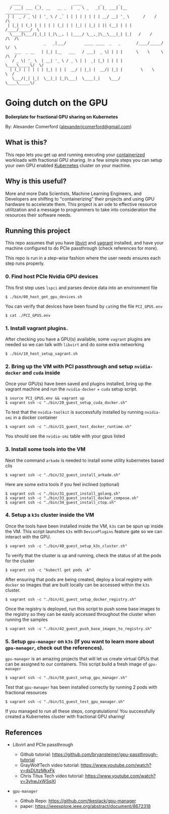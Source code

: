 ```
   ____       _               ____        _       _
  / ___| ___ (_)_ __   __ _  |  _ \ _   _| |_ ___| |__        ___________
 | |  _ / _ \| | '_ \ / _` | | | | | | | | __/ __| '_ \      /    /     /\
 | |_| | (_) | | | | | (_| | | |_| | |_| | || (__| | | |    /____/_____/  \
  \____|\___/|_|_| |_|\__, | |____/ \__,_|\__\___|_| |_|   /    /     /\  /\
                 _   _|___/        ____ ____  _   _       /____/_____/  \/  \
    ___  _ __   | |_| |__   ___   / ___|  _ \| | | |      \    \     \  /\  /
   / _ \| '_ \  | __| '_ \ / _ \ | |  _| |_) | | | |       \____\_____\/  \/
  | (_) | | | | | |_| | | |  __/ | |_| |  __/| |_| |        \    \     \  /
   \___/|_| |_|  \__|_| |_|\___|  \____|_|    \___/          \____\_____\/
```

# Going dutch on the GPU

<b>Boilerplate for fractional GPU sharing on Kubernetes</b>

By: Alexander Comerford (alexanderjcomerford@gmail.com)

## What is this?

This repo lets you get up and running executing your [containerized](https://medium.com/faun/the-missing-introduction-to-containerization-de1fbb73efc5)
workloads with fractional GPU sharing. In a few simple steps you
can setup your own GPU enabled [Kubernetes](https://kubernetes.io/) cluster on your machine.

## Why is this useful?

More and more Data Scientists, Machine Learning Engineers, and
Developers are shifting to "containerizing" their projects and
using GPU hardware to accelerate them. This project is an ode
to effective resource utilitzation and a message to programmers
to take into consideration the resources their software needs.


## Running this project

This repo assumes that you have [libvirt](https://libvirt.org/) and [vagrant](https://www.vagrantup.com/)
installed, and have your machine configured to do PCIe passthrough (check references for more).

This repo is run in a *step-wise* fashion where the user needs ensures each step
runs properly.

### 0. Find host PCIe Nvidia GPU devices

This first step uses `lspci` and parses device data into an environment file

```shell
$ ./bin/00_host_get_gpu_devices.sh
```

You can verify that devices have been found by `cat`ing the file `PCI_GPUS.env`

```shell
$ cat ./PCI_GPUS.env
```

### 1. Install vagrant plugins.

After checking you have a GPU(s) available, some `vagrant` plugins
are needed so we can talk with `libvirt` and do some extra networking

``` shell
$ ./bin/10_host_setup_vagrant.sh
```

### 2. Bring up the VM with PCI passthrough and setup `nvidia-docker` and `cuda` inside

Once your GPU(s) have been saved and plugins installed, bring up the vagrant machine
and run the `nvidia-docker` + `cuda` setup script.

``` shell
$ source PCI_GPUS.env && vagrant up
$ vagrant ssh -c "./bin/20_guest_setup_cuda_docker.sh"
```

To test that the `nvidia-toolkit` is successfully installed by running `nvidia-smi`
in a docker container

``` shell
$ vagrant ssh -c "./bin/21_guest_test_docker_runtime.sh"
```

You should see the `nvidia-smi` table with your gpus listed

### 3. Install some tools into the VM

Next the command `arkade` is needed to install some utility kubernetes based clis

``` shell
$ vagrant ssh -c "./bin/32_guest_install_arkade.sh"
```

Here are some extra tools if you feel inclined (optional)

``` shell
$ vagrant ssh -c "./bin/31_guest_install_golang.sh"
$ vagrant ssh -c "./bin/33_guest_install_docker_compose.sh"
$ vagrant ssh -c "./bin/34_guest_install_ctop.sh"
```

### 4. Setup a `k3s` cluster inside the VM

Once the tools have been installed inside the VM, `k3s` can be spun up inside the
VM. This script launches `k3s` with `DevicePlugins` feature gate so we can interact
with the GPU.

``` shell
$ vagrant ssh -c "./bin/40_guest_setup_k3s_cluster.sh"
```

To verify that the cluster is up and running, check the status of all the pods for the cluster

```shell
$ vagrant ssh -c "kubectl get pods -A"
```

After ensuring that pods are being created, deploy a local registry with `docker` so images that are built locally can be accessed within the `k3s` cluster.

``` shell
$ vagrant ssh -c "./bin/41_guest_setup_docker_registry.sh"
```

Once the registry is deployed, run this script to push some base images to the
registry so they can be easily accessed throughout the cluster when running the
samples

``` shell
$ vagrant ssh -c "./bin/42_guest_push_base_images_to_registry.sh"
```

### 5. Setup `gpu-manager` on `k3s` (If you want to learn more about `gpu-manager`, check out the references).

`gpu-manager` is an amazing projects that will let us create virtual GPUs that can be assigned to our containers. This script build a fresh image of `gpu-manager`

``` shell
$ vagrant ssh -c "./bin/50_guest_setup_gpu_manager.sh"
```

Test that `gpu-manager` has been installed correctly by running 2 pods with fractional resources

``` shell
$ vagrant ssh -c "./bin/51_guest_test_gpu_manager.sh"
```

If you managed to run all these steps, congratulations! You successfully created a Kubernetes cluster
with fractional GPU sharing!

## References

* Libvirt and PCIe passthrough

    - Github tutorial: https://github.com/bryansteiner/gpu-passthrough-tutorial
    - GrayWolfTech video tutorial: https://www.youtube.com/watch?v=dsDUtzMkxFk
    - Chris Titus Tech video tutorial: https://www.youtube.com/watch?v=3yhwJxWSqXI

* `gpu-manager`

    - Github Repo: https://github.com/tkestack/gpu-manager
    - paper: https://ieeexplore.ieee.org/abstract/document/8672318

